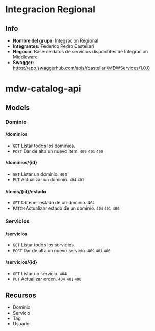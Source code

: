 # Integracion Regional

## Info
+ **Nombre del grupo:** Integracion Regional
+ **Integrantes:** Federico Pedro Castellari
+ **Negocio:** Base de datos de servicios disponibles de Integracion Middleware
+ **Swagger:** https://app.swaggerhub.com/apis/fcastellari/MDWServices/1.0.0


# mdw-catalog-api 

## Models

### Dominio

#### /dominios

+ `GET` Listar todos los dominios.
+ `POST` Dar de alta un nuevo item. `409` `401` `400` 

#### /dominios/{id}

+ `GET` Listar un dominio. `404`
+ `PUT` Actualizar un dominio. `404` `401`


#### /items/{id}/estado

+ `GET` Obtener estado de un dominio.  `404`
+ `PATCH` Actualizar estado de un dominio. `404` `401` `400`


### Servicios

#### /servicios

+ `GET` Listar todos los servicios. 
+ `POST` Dar de alta un nuevo servicio. `409` `401` `400`

#### /servicios/{id}

+ `GET` Listar un servicio. `404`
+ `PUT` Actualizar orden. `404` `401` `400`



## Recursos

+ Dominio
+ Servicio
+ Tag
+ Usuario
